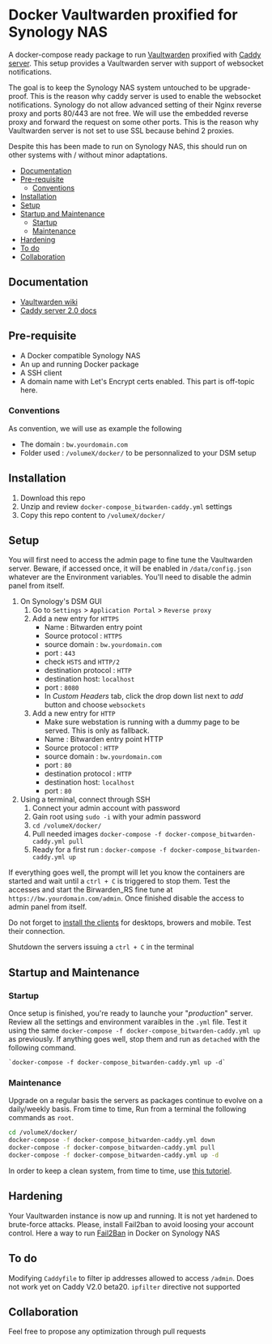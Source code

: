 # Docker Vaultwarden proxified for Synology NAS

A docker-compose ready package to run [Vaultwarden](https://github.com/dani-garcia/vaultwarden) proxified with [Caddy server](https://github.com/caddyserver/caddy-docker). This setup provides a Vaultwarden server with support of websocket notifications.
 
The goal is to keep the Synology NAS system untouched to be upgrade-proof. This is the reason why caddy server is used to enable the websocket notifications. Synology do not allow advanced setting of their Nginx reverse proxy and ports 80/443 are not free. We will use the embedded reverse proxy and forward the request on some other ports. This is the reason why Vaultwarden server is not set to use SSL because behind 2 proxies.

Despite this has been made to run on Synology NAS, this should run on other systems with / without minor adaptations.

  * [Documentation](#documentation)
  * [Pre-requisite](#pre-requisite)
    + [Conventions](#conventions)
  * [Installation](#installation)
  * [Setup](#setup)
  * [Startup and Maintenance](#startup-and-maintenance)
    + [Startup](#startup)
    + [Maintenance](#maintenance)
  * [Hardening](#hardening)
  * [To do](#to-do)
  * [Collaboration](#collaboration)

## Documentation

- [Vaultwarden wiki](https://github.com/dani-garcia/vaultwarden/wiki)
- [Caddy server 2.0 docs](https://caddyserver.com/docs/)

## Pre-requisite

- A Docker compatible Synology NAS
- An up and running Docker package
- A SSH client
- A domain name with Let's Encrypt certs enabled. This part is off-topic here.

### Conventions
As convention, we will use as example the following
- The domain : `bw.yourdomain.com`
- Folder used : `/volumeX/docker/` to be personnalized to your DSM setup

## Installation

1. Download this repo
2. Unzip and review `docker-compose_bitwarden-caddy.yml` settings
3. Copy this repo content to `/volumeX/docker/`

## Setup

You will first need to access the admin page to fine tune the Vaultwarden server. Beware, if accessed once, it will be enabled in `/data/config.json` whatever are the Environment variables. You'll need to disable the admin panel from itself.

1. On Synology's DSM GUI
	1. Go to `Settings` > `Application Portal` > `Reverse proxy`
	2. Add a new entry for `HTTPS`
		- Name : Bitwarden entry point
		- Source protocol : `HTTPS`
		- source domain : `bw.yourdomain.com`
		- port : `443`
		- check `HSTS` and `HTTP/2`
		- destination protocol : `HTTP`
		- destination host: `localhost`
		- port : `8080`
		- In _Custom Headers_ tab, click the drop down list next to _add_ button and choose `websockets`
	3. Add a new entry for `HTTP` 
		- Make sure webstation is running with a dummy page to be served. This is only as fallback.
		- Name : Bitwarden entry point HTTP
		- Source protocol : `HTTP`
		- source domain : `bw.yourdomain.com`
		- port : `80`
		- destination protocol : `HTTP`
		- destination host: `localhost`
		- port : `80`
2. Using a terminal, connect through SSH
	1. Connect your admin account with password
	2. Gain root using `sudo -i` with your admin password
	3. `cd /volumeX/docker/`
	4. Pull needed images `docker-compose -f docker-compose_bitwarden-caddy.yml pull`
	5. Ready for a first run : `docker-compose -f docker-compose_bitwarden-caddy.yml up`

If everything goes well, the prompt will let you know the containers are started and wait until a `ctrl + C` is triggered to stop them. Test the accesses and start the Birwarden_RS fine tune at `https://bw.yourdomain.com/admin`. Once finished disable the access to admin panel from itself. 

Do not forget to [install the clients](https://bitwarden.com/#download) for desktops, browers and mobile. Test their connection.

Shutdown the servers issuing a `ctrl + C` in the terminal

## Startup and Maintenance

### Startup
Once setup is finished, you're ready to launche your "_production_" server. Review all the settings and  environment varaibles in the `.yml` file. Test it using the same `docker-compose -f docker-compose_bitwarden-caddy.yml up` as previously. If anything goes well, stop them and run as `detached` with the following command.

	`docker-compose -f docker-compose_bitwarden-caddy.yml up -d`

### Maintenance
Upgrade on a regular basis the servers as packages continue to evolve on a daily/weekly basis. From time to time, Run from a terminal the following commands as `root`.

````sh
cd /volumeX/docker/
docker-compose -f docker-compose_bitwarden-caddy.yml down
docker-compose -f docker-compose_bitwarden-caddy.yml pull
docker-compose -f docker-compose_bitwarden-caddy.yml up -d
````

In order to keep a clean system, from time to time, use [this tutoriel](https://www.digitalocean.com/community/tutorials/how-to-remove-docker-images-containers-and-volumes).

## Hardening

Your Vaultwarden instance is now up and running. It is not yet hardened to brute-force attacks. Please, install Fail2ban to avoid loosing your account control. Here a way to run [Fail2Ban](https://github.com/sosandroid/docker-fail2ban-synology) in Docker on Synology NAS

## To do

Modifying `Caddyfile` to filter ip addresses allowed to access `/admin`. Does not work yet on Caddy V2.0 beta20. `ipfilter` directive not supported

## Collaboration
Feel free to propose any optimization through pull requests
